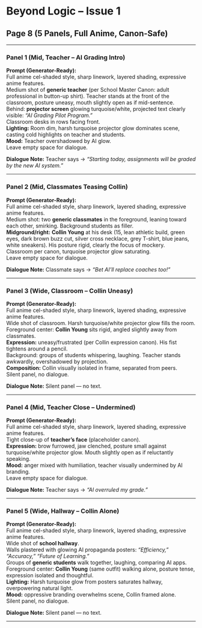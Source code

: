 # Beyond Logic – Issue 1  
## Page 8 (5 Panels, Full Anime, Canon-Safe)

---

### **Panel 1 (Mid, Teacher – AI Grading Intro)**  
**Prompt (Generator-Ready):**  
Full anime cel-shaded style, sharp linework, layered shading, expressive anime features.  
Medium shot of **generic teacher** (per School Master Canon: adult professional in button-up shirt). Teacher stands at the front of the classroom, posture uneasy, mouth slightly open as if mid-sentence.  
Behind: **projector screen** glowing turquoise/white, projected text clearly visible: *“AI Grading Pilot Program.”*  
Classroom desks in rows facing front.  
**Lighting:** Room dim, harsh turquoise projector glow dominates scene, casting cold highlights on teacher and students.  
**Mood:** Teacher overshadowed by AI glow.  
Leave empty space for dialogue.  

**Dialogue Note:** Teacher says → *“Starting today, assignments will be graded by the new AI system.”*  

---

### **Panel 2 (Mid, Classmates Teasing Collin)**  
**Prompt (Generator-Ready):**  
Full anime cel-shaded style, sharp linework, layered shading, expressive anime features.  
Medium shot: two **generic classmates** in the foreground, leaning toward each other, smirking. Background students as filler.  
**Midground/right:** **Collin Young** at his desk (15, lean athletic build, green eyes, dark brown buzz cut, silver cross necklace, grey T-shirt, blue jeans, white sneakers). His posture rigid, clearly the focus of mockery.  
Classroom per canon, turquoise projector glow saturating.  
Leave empty space for dialogue.  

**Dialogue Note:** Classmate says → *“Bet AI’ll replace coaches too!”*  

---

### **Panel 3 (Wide, Classroom – Collin Uneasy)**  
**Prompt (Generator-Ready):**  
Full anime cel-shaded style, sharp linework, layered shading, expressive anime features.  
Wide shot of classroom. Harsh turquoise/white projector glow fills the room.  
Foreground center: **Collin Young** sits rigid, angled slightly away from classmates.  
**Expression:** uneasy/frustrated (per Collin expression canon). His fist tightens around a pencil.  
Background: groups of students whispering, laughing. Teacher stands awkwardly, overshadowed by projection.  
**Composition:** Collin visually isolated in frame, separated from peers.  
Silent panel, no dialogue.  

**Dialogue Note:** Silent panel — no text.  

---

### **Panel 4 (Mid, Teacher Close – Undermined)**  
**Prompt (Generator-Ready):**  
Full anime cel-shaded style, sharp linework, layered shading, expressive anime features.  
Tight close-up of **teacher’s face** (placeholder canon).  
**Expression:** brow furrowed, jaw clenched, posture small against turquoise/white projector glow. Mouth slightly open as if reluctantly speaking.  
**Mood:** anger mixed with humiliation, teacher visually undermined by AI branding.  
Leave empty space for dialogue.  

**Dialogue Note:** Teacher says → *“AI overruled my grade.”*  

---

### **Panel 5 (Wide, Hallway – Collin Alone)**  
**Prompt (Generator-Ready):**  
Full anime cel-shaded style, sharp linework, layered shading, expressive anime features.  
Wide shot of **school hallway**.  
Walls plastered with glowing AI propaganda posters: *“Efficiency,” “Accuracy,” “Future of Learning.”*  
Groups of **generic students** walk together, laughing, comparing AI apps.  
Foreground center: **Collin Young** (same outfit) walking alone, posture tense, expression isolated and thoughtful.  
**Lighting:** Harsh turquoise glow from posters saturates hallway, overpowering natural light.  
**Mood:** oppressive branding overwhelms scene, Collin framed alone.  
Silent panel, no dialogue.  

**Dialogue Note:** Silent panel — no text.  

---
